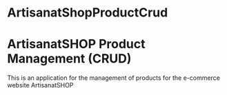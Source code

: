 # ArtisanatShopProductCrud

# ArtisanatSHOP Product Management (CRUD)

This is an application for the management of products for the e-commerce website ArtisanatSHOP
